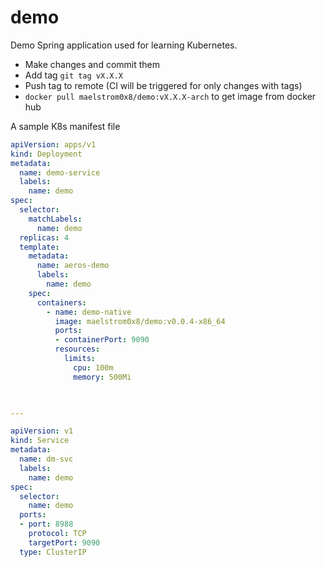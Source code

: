 # demo

Demo Spring application used for learning Kubernetes.

- Make changes and commit them
- Add tag
    `git tag vX.X.X`
- Push tag to remote (CI will be triggered for only changes with tags)
- `docker pull maelstrom0x8/demo:vX.X.X-arch` to get image from docker hub

A sample K8s manifest file

```yaml
apiVersion: apps/v1
kind: Deployment
metadata:
  name: demo-service
  labels:
    name: demo
spec:
  selector:
    matchLabels:
      name: demo
  replicas: 4
  template:
    metadata:
      name: aeros-demo
      labels:
        name: demo
    spec:
      containers:
        - name: demo-native
          image: maelstrom0x8/demo:v0.0.4-x86_64
          ports:
          - containerPort: 9090
          resources:
            limits:
              cpu: 100m
              memory: 500Mi
            


--- 

apiVersion: v1
kind: Service
metadata:
  name: dm-svc
  labels:
    name: demo
spec:
  selector:
    name: demo
  ports:
  - port: 8988
    protocol: TCP
    targetPort: 9090
  type: ClusterIP

```
